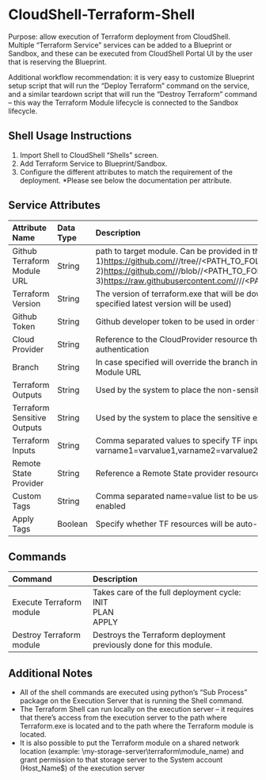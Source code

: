 # CloudShell-Terraform-Shell
Purpose: allow execution of Terraform deployment from CloudShell. Multiple “Terraform Service” services can be added to a Blueprint or Sandbox, and these can be executed from CloudShell Portal UI by the user that is reserving the Blueprint.

Additional workflow recommendation: it is very easy to customize Blueprint setup script that will run the “Deploy Terraform” command on the service, and a similar teardown script that will run the “Destroy Terraform” command – this way the Terraform Module lifecycle is connected to the Sandbox lifecycle.

## Shell Usage Instructions
1. Import Shell to CloudShell “Shells” screen.
2. Add Terraform Service to Blueprint/Sandbox.
3. Configure the different attributes to match the requirement of the deployment.
   *Please see below the documentation per attribute.

## Service Attributes
|Attribute Name|Data Type|Description|
|:---|:---|:---|
|Github Terraform Module URL|String|path to target module. Can be provided in three formats: <br/> 1)https://github.com/<ACCOUNT>/<REPO>/tree/<BRANCH>/<PATH_TO_FOLDER> <br/> 2)https://github.com/<ACCOUNT>/<REPO>/blob/<BRANCH>/<PATH_TO_FOLDER>/filename.tf<br/> 3)https://raw.githubusercontent.com/<ACCOUNT>/<REPO>/<BRANCH>/<PATH_TO_FOLDER>/filename.tf  |
|Terraform Version|String|The version of terraform.exe that will be downloaded and used (If not specified latest version will be used)|
|Github Token|String| Github developer token to be used in order to download TF module|
|Cloud Provider|String| Reference to the CloudProvider resource that shall be used to create authentication|
|Branch|String| In case specified will override the branch in the Github Terraform Module URL |
|Terraform Outputs|String| Used by the system to place the non-sensitive execution outputs|
|Terraform Sensitive Outputs|String|Used by the system to place the sensitive execution outputs|
|Terraform Inputs|String|Comma separated values to specify TF inputs (e.g. varname1=varvalue1,varname2=varvalue2...)|
|Remote State Provider|String|Reference a Remote State provider resource to enable remote state file|
|Custom Tags|String|Comma separated name=value list to be used in case Auto Tagging is enabled|
|Apply Tags|Boolean|Specify whether TF resources will be auto-tagged|

## Commands
|Command|Description|
|:-----|:-----|
|Execute Terraform module| Takes care of the full deployment cycle:<br/>INIT<br/>PLAN<br/>APPLY|
|Destroy Terraform module|Destroys the Terraform deployment previously done for this module.|

## Additional Notes
- All of the shell commands are executed using python’s “Sub Process” package on the Execution Server that is running the Shell command.
- The Terraform Shell can run locally on the execution server – it requires that there’s access from the execution server to the path where Terraform.exe is located and to the path where the Terraform module is located.
- It is also possible to put the Terraform module on a shared network location (example: \\my-storage-server\terraform\module_name) and grant permission to that storage server to the System account (Host_Name$) of the execution server
